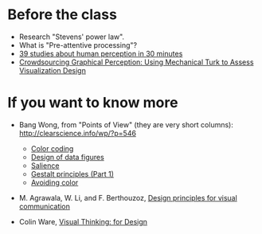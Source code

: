 # Before the class

- Research "Stevens' power law". 
- What is "Pre-attentive processing"?
- [39 studies about human perception in 30 minutes](https://medium.com/@kennelliott/39-studies-about-human-perception-in-30-minutes-4728f9e31a73#.msiyfzvmr)
- [Crowdsourcing Graphical Perception: Using Mechanical Turk to Assess Visualization Design](http://idl.cs.washington.edu/papers/crowdsourcing-graphical-perception/)

# If you want to know more

- Bang Wong, from "Points of View" (they are very short columns): http://clearscience.info/wp/?p=546
  - [Color coding](http://www.nature.com/nmeth/journal/v7/n8/full/nmeth0810-573.html)
  - [Design of data figures](http://www.nature.com/nmeth/journal/v7/n9/full/nmeth0910-665.html)
  - [Salience](http://www.nature.com/nmeth/journal/v7/n10/full/nmeth1010-773.html)
  - [Gestalt principles (Part 1)](http://www.nature.com/nmeth/journal/v7/n11/full/nmeth1110-863.html)
  - [Avoiding color](http://www.nature.com/nmeth/journal/v8/n7/full/nmeth.1642.html)

- M. Agrawala, W. Li, and F. Berthouzoz, [Design principles for visual communication](http://vis.berkeley.edu/papers/designprinciples/p60-agrawala.pdf)
- Colin Ware, [Visual Thinking: for Design](http://www.amazon.com/Visual-Thinking-Kaufmann-Interactive-Technologies/dp/0123708966)
